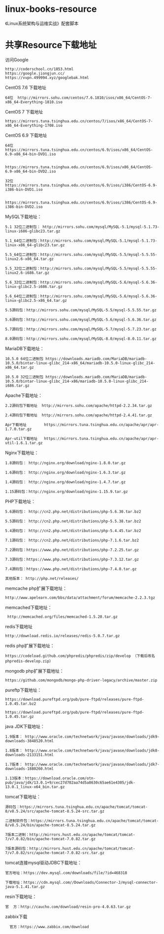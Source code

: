 # linux-books-resource
《Linux系统架构与运维实战》配套脚本

# 共享Resource下载地址

访问Google

    http://coderschool.cn/1853.html
    https://google.jiongjun.cc/
    https://vvpn.499994.xyz/googlebak.html

CentOS 7.6 下载地址

    64位  http://mirrors.sohu.com/centos/7.6.1810/isos/x86_64/CentOS-7-x86_64-Everything-1810.iso

CentOS 7 下载地址

    https://mirrors.tuna.tsinghua.edu.cn/centos/7/isos/x86_64/CentOS-7-x86_64-Everything-1708.iso

CentOS 6.9 下载地址

    64位  https://mirrors.tuna.tsinghua.edu.cn/centos/6.9/isos/x86_64/CentOS-6.9-x86_64-bin-DVD1.iso

          https://mirrors.tuna.tsinghua.edu.cn/centos/6.9/isos/x86_64/CentOS-6.9-x86_64-bin-DVD2.iso

    32位  https://mirrors.tuna.tsinghua.edu.cn/centos/6.9/isos/i386/CentOS-6.9-i386-bin-DVD1.iso

          https://mirrors.tuna.tsinghua.edu.cn/centos/6.9/isos/i386/CentOS-6.9-i386-bin-DVD2.iso

MySQL下载地址：

    5.1 32位二进制包： http://mirrors.sohu.com/mysql/MySQL-5.1/mysql-5.1.73-linux-i686-glibc23.tar.gz

    5.1_64位二进制包：http://mirrors.sohu.com/mysql/MySQL-5.1/mysql-5.1.73-linux-x86_64-glibc23.tar.gz

    5.5_64位二进制包：http://mirrors.sohu.com/mysql/MySQL-5.5/mysql-5.5.55-linux2.6-x86_64.tar.gz

    5.5_32位二进制包：http://mirrors.sohu.com/mysql/MySQL-5.5/mysql-5.5.55-linux2.6-i686.tar.gz

    5.6_32位二进制包：http://mirrors.sohu.com/mysql/MySQL-5.6/mysql-5.6.36-linux-glibc2.5-i686.tar.gz

    5.6_64位二进制包：http://mirrors.sohu.com/mysql/MySQL-5.6/mysql-5.6.36-linux-glibc2.5-x86_64.tar.gz

    5.5源码包：http://mirrors.sohu.com/mysql/MySQL-5.5/mysql-5.5.55.tar.gz

    5.6源码包：http://mirrors.sohu.com/mysql/MySQL-5.6/mysql-5.6.36.tar.gz
    
    5.7源码包：http://mirrors.sohu.com/mysql/MySQL-5.7/mysql-5.7.23.tar.gz
    
    8.0源码包：http://mirrors.sohu.com/mysql/MySQL-8.0/mysql-8.0.11.tar.gz

MariaDB下载地址：

    10.5.0 64位二进制包 https://downloads.mariadb.com/MariaDB/mariadb-10.5.0/bintar-linux-glibc_214-x86_64/mariadb-10.5.0-linux-glibc_214-x86_64.tar.gz

    10.5.0 32位二进制包 https://downloads.mariadb.com/MariaDB/mariadb-10.5.0/bintar-linux-glibc_214-x86/mariadb-10.5.0-linux-glibc_214-i686.tar.gz

Apache下载地址：

    2.2源码包下载地址  http://mirrors.sohu.com/apache/httpd-2.2.34.tar.gz

    2.4源码包下载地址  http://mirrors.sohu.com/apache/httpd-2.4.41.tar.gz

    Apr下载地址        https://mirrors.tuna.tsinghua.edu.cn/apache/apr/apr-1.7.0.tar.gz

    Apr-util下载地址   https://mirrors.tuna.tsinghua.edu.cn/apache/apr/apr-util-1.6.1.tar.gz

Nginx下载地址：

    1.8源码包： http://nginx.org/download/nginx-1.8.0.tar.gz

    1.6源码包： http://nginx.org/download/nginx-1.6.3.tar.gz

    1.4源码包： http://nginx.org/download/nginx-1.4.7.tar.gz
    
    1.15源码包：http://nginx.org/download/nginx-1.15.9.tar.gz

PHP下载地址：

    5.6源码包： http://cn2.php.net/distributions/php-5.6.30.tar.bz2

    5.5源码包： http://cn2.php.net/distributions/php-5.5.38.tar.bz2

    5.4源码包： http://cn2.php.net/distributions/php-5.4.45.tar.bz2

    7.1源码包： http://cn2.php.net/distributions/php-7.1.6.tar.bz2
    
    7.2源码包：https://www.php.net/distributions/php-7.2.25.tar.gz
    
    7.3源码包：https://www.php.net/distributions/php-7.3.12.tar.gz
    
    7.4源码包：https://www.php.net/distributions/php-7.4.0.tar.gz

    其他版本： http://php.net/releases/

memcache php扩展下载地址：

    http://www.apelearn.com/bbs/data/attachment/forum/memcache-2.2.3.tgz

memcached下载地址：

     http://memcached.org/files/memcached-1.5.20.tar.gz

redis下载地址
    
    http://download.redis.io/releases/redis-5.0.7.tar.gz

redis php扩展下载地址：

    https://codeload.github.com/phpredis/phpredis/zip/develop （下载后改名phpredis-develop.zip）

mongodb php扩展下载地址：

    https://github.com/mongodb/mongo-php-driver-legacy/archive/master.zip

pureftp下载地址：

    https://download.pureftpd.org/pub/pure-ftpd/releases/pure-ftpd-1.0.45.tar.bz2

    https://download.pureftpd.org/pub/pure-ftpd/releases/pure-ftpd-1.0.45.tar.gz

java JDK下载地址：

    1.9版本： http://www.oracle.com/technetwork/java/javase/downloads/jdk9-downloads-3848520.html

    1.8版本： http://www.oracle.com/technetwork/java/javase/downloads/jdk8-downloads-2133151.html

    1.7版本： http://www.oracle.com/technetwork/java/javase/downloads/jdk7-downloads-1880260.html
    
    1.13版本：https://download.oracle.com/otn-pub/java/jdk/13.0.1+9/cec27d702aa74d5a8630c65ae61e4305/jdk-13.0.1_linux-x64_bin.tar.gz

tomcat下载地址：

    源码包：https://mirrors.tuna.tsinghua.edu.cn/apache/tomcat/tomcat-8/v8.5.24/src/apache-tomcat-8.5.24-src.tar.gz

    二进制软件包：https://mirrors.tuna.tsinghua.edu.cn/apache/tomcat/tomcat-8/v8.5.24/bin/apache-tomcat-8.5.24.tar.gz

    7版本二进制：http://mirrors.hust.edu.cn/apache/tomcat/tomcat-7/v7.0.82/bin/apache-tomcat-7.0.82.tar.gz

    7版本源码包：http://mirrors.hust.edu.cn/apache/tomcat/tomcat-7/v7.0.82/src/apache-tomcat-7.0.82-src.tar.gz

tomcat连接mysql驱动JDBC下载地址：

    官方地址：https://dev.mysql.com/downloads/file/?id=468318

    下载地址：https://cdn.mysql.com//Downloads/Connector-J/mysql-connector-java-5.1.41.tar.gz

resin下载地址：

    官  方：http://caucho.com/download/resin-pro-4.0.63.tar.gz

zabbix下载

      官方：https://www.zabbix.com/download


